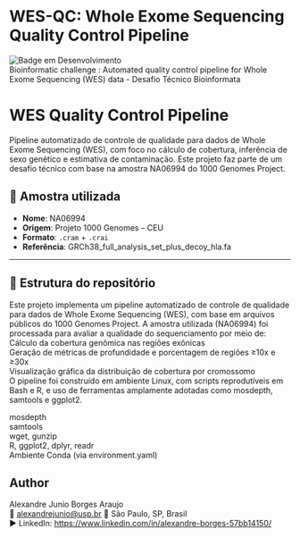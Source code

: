 # WES-QC: Whole Exome Sequencing Quality Control Pipeline
![Badge em Desenvolvimento](http://img.shields.io/static/v1?label=STATUS&message=EM%20DESENVOLVIMENTO&color=GREEN&style=for-the-badge)  
Bioinformatic challenge : Automated quality control pipeline for Whole Exome Sequencing (WES) data - Desafio Técnico Bioinformata


# WES Quality Control Pipeline

Pipeline automatizado de controle de qualidade para dados de Whole Exome Sequencing (WES), com foco no cálculo de cobertura, inferência de sexo genético e estimativa de contaminação. Este projeto faz parte de um desafio técnico com base na amostra NA06994 do 1000 Genomes Project.

## 🔬 Amostra utilizada

- **Nome**: NA06994
- **Origem**: Projeto 1000 Genomes – CEU
- **Formato**: `.cram` + `.crai`
- **Referência**: GRCh38_full_analysis_set_plus_decoy_hla.fa

---

## 📁 Estrutura do repositório

Este projeto implementa um pipeline automatizado de controle de qualidade para dados de Whole Exome Sequencing (WES), com base em arquivos públicos do 1000 Genomes Project. A amostra utilizada (NA06994) foi processada para avaliar a qualidade do sequenciamento por meio de:  
Cálculo da cobertura genômica nas regiões exônicas  
Geração de métricas de profundidade e porcentagem de regiões ≥10x e ≥30x  
Visualização gráfica da distribuição de cobertura por cromossomo  
O pipeline foi construído em ambiente Linux, com scripts reprodutíveis em Bash e R, e uso de ferramentas amplamente adotadas como mosdepth, samtools e ggplot2.


mosdepth  
samtools  
wget, gunzip  
R, ggplot2, dplyr, readr  
Ambiente Conda (via environment.yaml)


## Author
Alexandre Junio Borges Araujo  
📧 alexandrejunio@usp.br
📍 São Paulo, SP, Brasil  
▶️ LinkedIn: https://www.linkedin.com/in/alexandre-borges-57bb14150/

